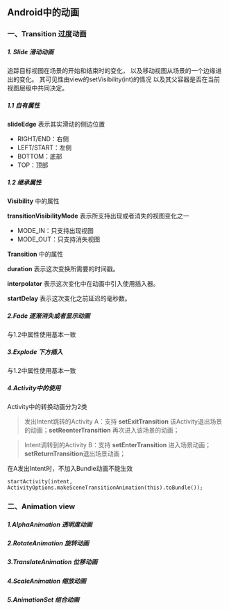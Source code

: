 ##  Android中的动画
### 一、Transition 过度动画
##### 1. Slide 滑动动画
 追踪目标视图在场景的开始和结束时的变化，
 以及移动视图从场景的一个边缘进出的变化。
 其可见性由view的setVisibility(int)的情况
 以及其父容器是否在当前视图层级中共同决定。
##### 1.1 自有属性
**slideEdge** 表示其实滑动的侧边位置 
- RIGHT/END：右侧
- LEFT/START：左侧
- BOTTOM：底部
- TOP：顶部

##### 1.2 继承属性
**Visibility** 中的属性
 
 **transitionVisibilityMode** 表示所支持出现或者消失的视图变化之一

- MODE_IN：只支持出现视图
- MODE_OUT：只支持消失视图

**Transition** 中的属性

**duration** 表示这次变换所需要的时间戳。

**interpolator** 表示这次变化中在动画中引入使用插入器。

**startDelay** 表示这次变化之前延迟的毫秒数。

##### 2.Fade 逐渐消失或者显示动画

与1.2中属性使用基本一致

##### 3.Explode 下方插入

与1.2中属性使用基本一致

##### 4.Activity中的使用

Activity中的转换动画分为2类


> 发出Intent跳转的Activity A：支持 **setExitTransition**
> 该Activity退出场景的动画；**setReenterTransition** 再次进入该场景的动画；

  
> Intent调转到的Activity B：支持 **setEnterTransition** 进入场景动画；
> **setReturnTransition**退出场景动画；

在A发出Intent时，不加入Bundle动画不能生效

`startActivity(intent, ActivityOptions.makeSceneTransitionAnimation(this).toBundle());`

### 二、Animation view

##### 1.AlphaAnimation 透明度动画

##### 2.RotateAnimation 旋转动画

##### 3.TranslateAnimation 位移动画

##### 4.ScaleAnimation 缩放动画

##### 5.AnimationSet 组合动画
